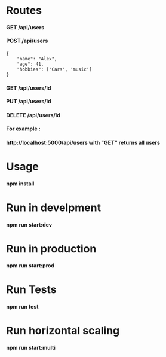# Routes
#### GET      /api/users
#### POST     /api/users
```
{
    "name": "Alex",
    "age": 41,
    "hobbies": ['Cars', 'music']
}
```
#### GET      /api/users/id
#### PUT      /api/users/id
#### DELETE   /api/users/id
#### For example :
#### http://localhost:5000/api/users with "GET" returns all users


# Usage
#### npm install

# Run in develpment
#### npm run start:dev

# Run in production
#### npm run start:prod

# Run Tests
#### npm run test

# Run horizontal scaling
#### npm run start:multi
